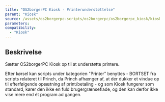 ```yaml
---
title: "OS2borgerPC Kiosk - Printerunderstøttelse"
parent: "Kiosk"
source: /assets/os2borgerpc-scripts/os2borgerpc/os2borgerpc_kiosk/kiosk_printer_support.sh
parameters:
compatibility:
  - "Kiosk"
---
```


## Beskrivelse
Sætter OS2borgerPC Kiosk op til at understøtte printere.

Efter kørsel kan scripts under kategorien "Printer" benyttes - BORTSET fra scripts relateret til Princh, da Princh afhænger af, at der dukker et vindue op til efterfølgende opsætning af print/betaling - og som Kiosk fungerer som standard, kører den ikke en fuld brugergrænseflade, og den kan derfor ikke vise mere end ét program ad gangen.
